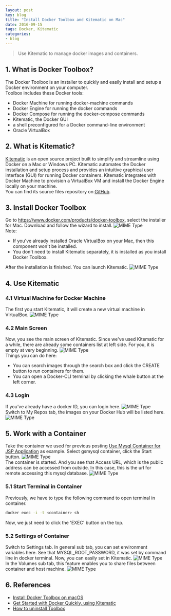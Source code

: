 ```yaml
---
layout: post
key: blog
title: "Install Docker Toolbox and Kitematic on Mac"
date: 2016-09-15
tags: Docker, Kitematic
categories:
- blog
---
```


> Use Kitematic to manage docker images and containers.

## 1. What is Docker Toolbox?
The Docker Toolbox is an installer to quickly and easily install and setup a Docker environment on your computer.  
Toolbox includes these Docker tools:  
* Docker Machine for running docker-machine commands
* Docker Engine for running the docker commands
* Docker Compose for running the docker-compose commands
* Kitematic, the Docker GUI
* a shell preconfigured for a Docker command-line environment
* Oracle VirtualBox

## 2. What is Kitematic?
[Kitematic](https://kitematic.com/) is an open source project built to simplify and streamline using Docker on a Mac or Windows PC. Kitematic automates the Docker installation and setup process and provides an intuitive graphical user interface (GUI) for running Docker containers. Kitematic integrates with Docker Machine to provision a VirtualBox VM and install the Docker Engine locally on your machine.  
You can find its source files repository on [GitHub](https://github.com/docker/kitematic).

## 3. Install Docker Toolbox
Go to https://www.docker.com/products/docker-toolbox, select the installer for Mac. Download and follow the wizard to install.
![MIME Type](/public/pics/2016-09-15/installationtype.png)  
Note:
* If you've already installed Oracle VirtualBox on your Mac, then this component won't be installed.
* You don't need to install Kitematic separately, it is installed as you install Docker Toolbox.

After the installation is finished. You can launch Kitematic.
![MIME Type](/public/pics/2016-09-15/installfinished.png)  

## 4. Use Kitematic
### 4.1 Virtual Machine for Docker Machine
The first you start Kitematic, it will create a new virtual machine in VirtualBox.
![MIME Type](/public/pics/2016-09-15/virtualbox.png)  
### 4.2 Main Screen
Now, you see the main screen of Kitematic. Since we've used Kitematic for a while, there are already some containers list at left side. For you, it is empty at very beginning.
![MIME Type](/public/pics/2016-09-15/mainscreen.png)  
Things you can do here:
* You can search images through the search box and click the CREATE button to run containers for them.
* You can open a Docker-CLI terminal by clicking the whale button at the left corner.
### 4.3 Login
If you've already have a docker ID, you can login here.
![MIME Type](/public/pics/2016-09-15/login.png)  
Switch to My Repos tab, the images on your Docker Hub will be listed here.
![MIME Type](/public/pics/2016-09-15/myrepos.png)  

## 5. Work with a Container
Take the container we used for previous posting [Use Mysql Container for JSP Application](http://jojozhuang.github.io/blog/2016/09/12/use-mysql-container-for-jsp-application/) as example.
Select gsmysql container, click the Start button.
![MIME Type](/public/pics/2016-09-15/gsmysql.png)  
The container is started. And you see that Access URL, which is the public address can be accessed from outside. In this case, this is the url for remote accessing this mysql database.
![MIME Type](/public/pics/2016-09-15/started.png)  
### 5.1 Start Terminal in Container
Previously, we have to type the following command to open terminal in container.
```sh
docker exec -i -t <container> sh
```
Now, we just need to click the 'EXEC' button on the top.
### 5.2 Settings of Container
Switch to Settings tab. In general sub tab, you can set environment variables here. See that MYSQL_ROOT_PASSWORD, it was set by command line in docker terminal. Now, you can easily set in Kitematic.
![MIME Type](/public/pics/2016-09-15/general.png)  
In the Volumes sub tab, this feature enables you to share files between container and host machine.
![MIME Type](/public/pics/2016-09-15/volume.png)  

## 6. References
* [Install Docker Toolbox on macOS](https://docs.docker.com/toolbox/toolbox_install_mac/)
* [Get Started with Docker Quickly, using Kitematic](https://www.youtube.com/watch?v=dwMcmfZaA6Q)
* [How to uninstall Toolbox](https://docs.docker.com/toolbox/toolbox_install_mac/#how-to-uninstall-toolbox)
